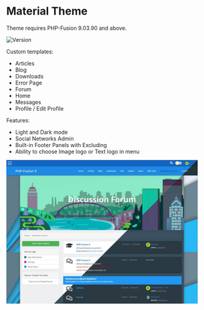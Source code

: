 # Material Theme
Theme requires PHP-Fusion 9.03.90 and above.

![Version](https://img.shields.io/badge/Version-1.0-blue.svg)

Custom templates:
 - Articles
 - Blog
 - Downloads
 - Error Page
 - Forum
 - Home
 - Messages
 - Profile / Edit Profile

 Features:
 - Light and Dark mode
 - Social Networks Admin
 - Built-in Footer Panels with Excluding
 - Ability to choose Image logo or Text logo in menu

![Preview](screenshot.jpg)
